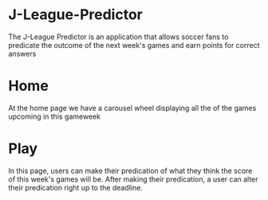 # J-League-Predictor
The J-League Predictor is an application that allows soccer fans to predicate the outcome of the next week's games and earn points for correct answers

# Home
At the home page we have a carousel wheel displaying all the of the games upcoming in this gameweek

# Play
In this page, users can make their predication of what they think the score of this week's games will be. After making their predication, a user can alter their predication right up to the deadline.

